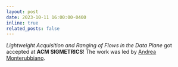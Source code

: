 ```yaml
---
layout: post
date: 2023-10-11 16:00:00-0400
inline: true
related_posts: false
---
```


<i>Lightweight Acquisition and Ranging of Flows in the Data Plane</i> got accepted at <b>ACM SIGMETRICS</b>! The work was led by [Andrea Monterubbiano](https://phd.uniroma1.it/web/ANDREA-MONTERUBBIANO_nP1378872_EN.aspx).
